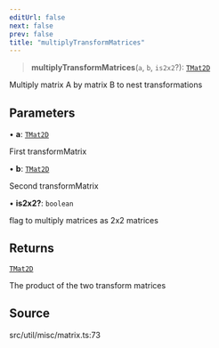 ```yaml
---
editUrl: false
next: false
prev: false
title: "multiplyTransformMatrices"
---
```


> **multiplyTransformMatrices**(`a`, `b`, `is2x2`?): [`TMat2D`](../../../type-aliases/TMat2D.md)

Multiply matrix A by matrix B to nest transformations

## Parameters

• **a**: [`TMat2D`](../../../type-aliases/TMat2D.md)

First transformMatrix

• **b**: [`TMat2D`](../../../type-aliases/TMat2D.md)

Second transformMatrix

• **is2x2?**: `boolean`

flag to multiply matrices as 2x2 matrices

## Returns

[`TMat2D`](../../../type-aliases/TMat2D.md)

The product of the two transform matrices

## Source

src/util/misc/matrix.ts:73
